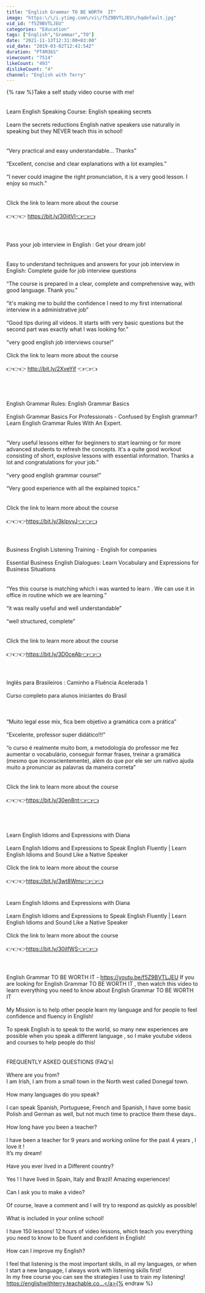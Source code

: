 ```yaml
---
title: "English Grammar TO BE WORTH  IT"
image: "https:\/\/i.ytimg.com\/vi\/f5Z9BVTLJEU\/hqdefault.jpg"
vid_id: "f5Z9BVTLJEU"
categories: "Education"
tags: ["English","Grammar","TO"]
date: "2021-11-13T12:31:00+03:00"
vid_date: "2019-03-02T12:41:54Z"
duration: "PT4M36S"
viewcount: "7514"
likeCount: "493"
dislikeCount: "4"
channel: "English with Terry"
---
```

{% raw %}Take a self study video course with me!<br /><br /><br />Learn English Speaking Course: English speaking secrets<br /><br />Learn the secrets reductions English native speakers use naturally in speaking but they NEVER teach this in school!<br /><br /><br />“Very practical and easy understandable... Thanks”<br /><br />“Excellent, concise and clear explanations with a lot examples.”<br /><br />“I never could imagine the right pronunciation, it is a very good lesson. I enjoy so much.”<br /><br /><br />Click the link to learn more about the course<br /><br /> 👉👉👉 <a rel="nofollow" target="blank" href="https://bit.ly/30ijtVI👈👈👈">https://bit.ly/30ijtVI👈👈👈</a><br /><br /><br /><br />Pass your job interview in English : Get your dream job!<br /><br /><br />Easy to understand techniques and answers for your job interview in English: Complete guide for job interview questions<br /><br />“The course is prepared in a clear, complete and comprehensive way, with good language. Thank you.”<br /><br />“it's making me to build the confidence I need to my first international interview in a administrative job”<br /><br />“Good tips during all videos. It starts with very basic questions but the second part was exactly what I was looking for.”<br /><br />“very good english job interviews course!”<br /><br />Click the link to learn more about the course<br /><br />👉👉👉 <a rel="nofollow" target="blank" href="http://bit.ly/2XveYjf">http://bit.ly/2XveYjf</a> 👈👈👈<br /><br /><br /><br /><br />English Grammar Rules: English Grammar Basics<br /><br />English Grammar Basics For Professionals - Confused by English grammar? Learn English Grammar Rules With An Expert.<br /><br /><br />“Very useful lessons either for beginners to start learning or for more advanced students to refresh the concepts. It's a quite good workout consisting of short, explosive lessons with essential information. Thanks a lot and congratulations for your job.”<br /><br />“very good english grammar course!”<br /><br />“Very good experience with all the explained topics.”<br /><br /><br />Click the link to learn more about the course<br /><br />👉👉👉<a rel="nofollow" target="blank" href="https://bit.ly/3klpvvJ👈👈👈">https://bit.ly/3klpvvJ👈👈👈</a><br /><br /><br /><br />Business English Listening Training - English for companies<br /><br />Essential Business English Dialogues: Learn Vocabulary and Expressions for Business Situations<br /><br /><br />“Yes this course is matching which i was wanted to learn . We can use it in office in routine which we are learning.”<br /><br />“it was really useful and well understandable”<br /><br />“well structured, complete”<br /><br /><br />Click the link to learn more about the course<br /><br />👉👉👉<a rel="nofollow" target="blank" href="https://bit.ly/3D0ceAb👈👈👈">https://bit.ly/3D0ceAb👈👈👈</a><br /><br /><br /><br />Inglês para Brasileiros : Caminho a Fluência Acelerada 1<br /><br />Curso completo para alunos iniciantes do Brasil<br /><br /><br /><br />“Muito legal esse mix, fica bem objetivo a gramática com a prática”<br /><br />“Excelente, professor super didático!!!”<br /><br />“o curso é realmente muito bom, a metodologia do professor me fez aumentar o vocabulário, conseguir formar frases, treinar a gramática (mesmo que inconscientemente), além do que por ele ser um nativo ajuda muito a pronunciar as palavras da maneira correta”<br /><br /><br />Click the link to learn more about the course<br /><br />👉👉👉<a rel="nofollow" target="blank" href="https://bit.ly/30en8nt👈👈👈">https://bit.ly/30en8nt👈👈👈</a><br /><br /><br /><br /><br />Learn English Idioms and Expressions with Diana<br /><br />Learn English Idioms and Expressions to Speak English Fluently | Learn English Idioms and Sound Like a Native Speaker<br /><br />Click the link to learn more about the course<br /><br />👉👉👉<a rel="nofollow" target="blank" href="https://bit.ly/3wt8Wmu👈👈👈">https://bit.ly/3wt8Wmu👈👈👈</a><br /><br /><br />Learn English Idioms and Expressions with Diana<br /><br />Learn English Idioms and Expressions to Speak English Fluently | Learn English Idioms and Sound Like a Native Speaker<br /><br />Click the link to learn more about the course<br /><br />👉👉👉<a rel="nofollow" target="blank" href="https://bit.ly/30ilfWS👈👈👈">https://bit.ly/30ilfWS👈👈👈</a><br /><br /><br /><br />English Grammar TO BE WORTH  IT  - <a rel="nofollow" target="blank" href="https://youtu.be/f5Z9BVTLJEU">https://youtu.be/f5Z9BVTLJEU</a> If you are looking for English Grammar TO BE WORTH  IT , then watch this video to learn everything you need to know about English Grammar TO BE WORTH  IT <br /><br />My Mission is to help other people learn my language and for people to feel confidence and fluency in English!<br /><br />To speak English is to speak to the world, so many new experiences are possible when you speak a different language , so I make youtube videos and courses to help people do this!<br /><br /><br />FREQUENTLY ASKED QUESTIONS (FAQ's)<br /><br />Where are you from?<br />I am Irish, I am from a small town in the North west called Donegal town.<br /><br />How many languages do you speak?<br /><br />I can speak Spanish, Portuguese, French and Spanish, I have some basic Polish and German as well, but not much time to practice them these days..<br /><br />How long have you been a teacher?<br /><br />I have been a teacher for 9 years and working online for the past 4 years , I love it !<br />It’s my dream!<br /><br />Have you ever lived in a Different country?<br /><br />Yes ! I have lived in Spain, Italy and Brazil! Amazing experiences!<br /><br />Can I ask you to make a video?<br /><br />Of course, leave a comment and I will try to respond as quickly as possible!<br /><br />What is included in your online school!<br /><br />I have 150 lessons! 12 hours of video lessons, which teach you everything you need to know to be fluent and confident in English!<br /><br />How can I improve my English?<br /><br />I feel that listening is the most important skills, in all my languages, or when I start a new language, I always work with listening skills first!<br />In my free course you can see the strategies I use to train my listening! <br /><a rel="nofollow" target="blank" href="https://englishwithterry.teachable.co...">https://englishwithterry.teachable.co...</a>{% endraw %}
